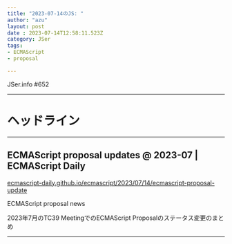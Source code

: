 ```yaml
---
title: "2023-07-14のJS: "
author: "azu"
layout: post
date : 2023-07-14T12:58:11.523Z
category: JSer
tags:
- ECMAScript
- proposal

---
```


JSer.info #652

----

<h1 class="site-genre">ヘッドライン</h1>

----

## ECMAScript proposal updates @ 2023-07 | ECMAScript Daily
[ecmascript-daily.github.io/ecmascript/2023/07/14/ecmascript-proposal-update](https://ecmascript-daily.github.io/ecmascript/2023/07/14/ecmascript-proposal-update "ECMAScript proposal updates @ 2023-07 | ECMAScript Daily")
<p class="jser-tags jser-tag-icon"><span class="jser-tag">ECMAScript</span> <span class="jser-tag">proposal</span> <span class="jser-tag">news</span></p>

2023年7月のTC39 MeetingでのECMAScript Proposalのステータス変更のまとめ


----
